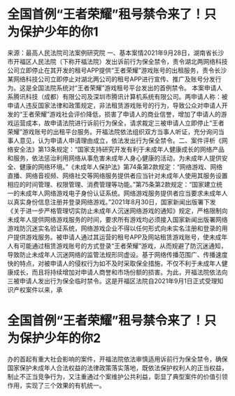 # 全国首例“王者荣耀”租号禁令来了！只为保护少年的你1

 来源：最高人民法院司法案例研究院 一、基本案情2021年9月28日，湖南省长沙市开福区人民法院（下称开福法院）发出诉前行为保全禁令，责令湖北两网络科技公司立即停止在其开发的租号APP提供“王者荣耀”游戏账号的出租服务，责令长沙某网络科技公司立即停止对湖北两公司的租号APP进行宣传、推广及账号分发行为。这是全国法院系统对“王者荣耀”游戏租号平台发出的首例禁令。 本案申请人系腾讯科技（成都）有限公司及深圳市腾讯计算机系统有限公司。两申请人称：被申请人违反国家法律和政策规定，非法租赁游戏账号的行为，导致公众对申请人开发的“王者荣耀”游戏社会评价降低，损害了申请人的商业信誉，增加了申请人的游戏运营成本，故申请法院进行诉前行为保全，请求裁定三被申请人立即停止“王者荣耀”游戏账号的出租平台服务。开福法院依法组织双方当事人听证，充分询问当事人意见，认为申请人申请理由成立，依法发出行为保全禁令。二、案件评析《网络安全法》第13条规定：“国家支持研究开发有利于未成年人健康成长的网络产品和服务，依法惩治利用网络从事危害未成年人身心健康的活动，为未成年人提供安全、健康的网络环境。”《未成年人保护法》第74条第2款规定：“网络游戏、网络直播、网络音视频、网络社交等网络服务提供者应当针对未成年人使用其服务设置相应的时间管理、权限管理、消费管理等功能。”第75条第2款规定：“国家建立统一的未成年人网络游戏电子身份认证系统。网络游戏服务提供者应当要求未成年人以真实身份信息注册并登录网络游戏。”2021年8月30日，国家新闻出版署下发《关于进一步严格管理切实防止未成年人沉迷网络游戏的通知》规定，严格限制向未成年人提供网络游戏服务的时间，要求所有游戏均必须接入国家新闻出版署网络游戏防沉迷实名验证系统，网络游戏企业不得以任何形式向未实名注册和登录的用户提供游戏服务。被申请人通过其运营的租号APP及网站租赁游戏账号，使未成年人有可能通过租赁游戏账号的方式登录“王者荣耀”游戏，从而规避了防沉迷通知，导致防止未成年人沉迷网络的监管法规形同虚设。基于网络传播范围广、传播速度快的特点，对被申请人的侵权行为如不及时采取保全措施，不仅不利于未成年人健康成长，而且将持续增加对申请人商誉和市场份额的损害。为此，开福法院依法向三被申请人发出行为保全临时禁令。这是开福区法院自2021年9月1日正式受理知识产权案件以来，承

# 全国首例“王者荣耀”租号禁令来了！只为保护少年的你2

办的首起有重大社会影响的案件，开福法院依法审慎适用诉前行为保全禁令，确保国家保护未成年人合法权益的法律政策落实落地，既依法保护权利人的正当权益，制止不正当竞争行为，又注重通过个案维护公共利益，彰显了典型案件的价值引领作用，实现了三个效果的有机统一。

